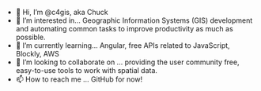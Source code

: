 - 👋 Hi, I’m @c4gis, aka Chuck
- 👀 I’m interested in... Geographic Information Systems (GIS) development and automating common tasks to improve productivity as much as possible.
- 🌱 I’m currently learning... Angular, free APIs related to JavaScript, Blockly, AWS
- 💞️ I’m looking to collaborate on ... providing the user community free, easy-to-use tools to work with spatial data.
- 📫 How to reach me ... GitHub for now!

